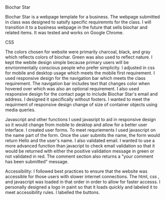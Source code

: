 Biochar Star

Biochar Star is a webpage template for a business.  The webpage submitted in class was designed to satsify specific requiremnts for the class.  I will  transition it to a business webpage in the future that sells biochar and related items. It was tested and works on Google Chrome.     

CSS 

The colors chosen for website were primarily charcoal, black, and gray which reflects colors of biochar.  Green was also used to reflect nature.  I kept the webite design simple because primary users will be envrionmentally conscious people who prefer simplicity. I adjusted in css for mobile and desktop usage which meets the mobile first requirement. I used responsive design for the navigation bar which meets the class requirement.  The navigation bar includes text that changes color when hovered over which was also an optional requirement. I also used responsive design for the contact page to include  Biochar Star's email and address. I designed it specifically without footers.  I wanted to meet the requirment of responsive design change of size of container objects using media queries.     


Javascript and other functions
  I used javasript to aid in responsive design so it would change from mobile to desktop and allow for a better user interface. I created user forms.  To meet requriements I used javascript on the name part of the form.  Once the user submits the name, the form would return Hello and the user's name.   I also validated email. I wanted to use a more advanced function than javacript to  check email validation so that it would be returned with either the positive validation message in green or not validated in red.  The comment section also returns a "your comment has been submitted" message. 

  

Accessibility:  I followed best practices to ensure that the website was accessible for those users with slower internet connections. The html, css , and javascript was loaded in that order in order to allow for faster accesss.   I  personally designed a logo in paint so that it loads quickly and labeled it to meet accessibility rules. I labelled the buttons.    

